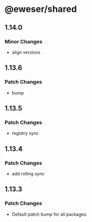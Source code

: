 # @eweser/shared

## 1.14.0

### Minor Changes

- align versions

## 1.13.6

### Patch Changes

- bump

## 1.13.5

### Patch Changes

- registry sync

## 1.13.4

### Patch Changes

- add rolling sync

## 1.13.3

### Patch Changes

- Default patch bump for all packages.
